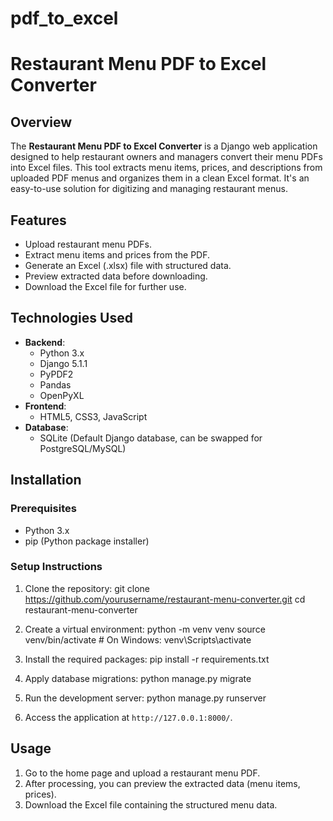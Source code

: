 # pdf_to_excel

# Restaurant Menu PDF to Excel Converter

## Overview

The **Restaurant Menu PDF to Excel Converter** is a Django web application designed to help restaurant owners and managers convert their menu PDFs into Excel files. This tool extracts menu items, prices, and descriptions from uploaded PDF menus and organizes them in a clean Excel format. It's an easy-to-use solution for digitizing and managing restaurant menus.

## Features

- Upload restaurant menu PDFs.
- Extract menu items and prices from the PDF.
- Generate an Excel (.xlsx) file with structured data.
- Preview extracted data before downloading.
- Download the Excel file for further use.
  
## Technologies Used

- **Backend**:
  - Python 3.x
  - Django 5.1.1
  - PyPDF2
  - Pandas
  - OpenPyXL
- **Frontend**:
  - HTML5, CSS3, JavaScript
- **Database**:
  - SQLite (Default Django database, can be swapped for PostgreSQL/MySQL)
  
## Installation

### Prerequisites

- Python 3.x
- pip (Python package installer)

### Setup Instructions

1. Clone the repository:
    git clone https://github.com/yourusername/restaurant-menu-converter.git
    cd restaurant-menu-converter
   
2. Create a virtual environment:
    python -m venv venv
    source venv/bin/activate  # On Windows: venv\Scripts\activate
   

3. Install the required packages:
    pip install -r requirements.txt


4. Apply database migrations:
    python manage.py migrate

5. Run the development server:
    python manage.py runserver


6. Access the application at `http://127.0.0.1:8000/`.

## Usage

1. Go to the home page and upload a restaurant menu PDF.
2. After processing, you can preview the extracted data (menu items, prices).
3. Download the Excel file containing the structured menu data.
